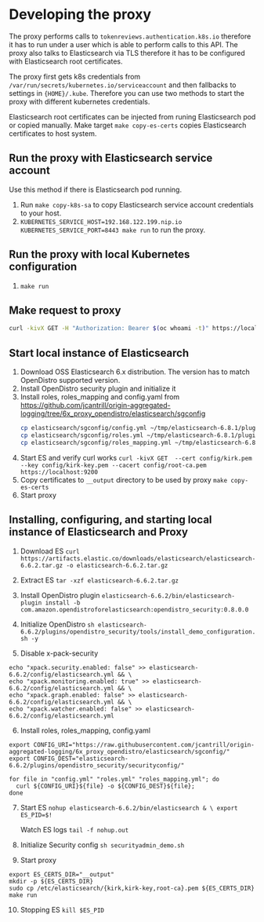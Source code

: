 # Developing the proxy

The proxy performs calls to `tokenreviews.authentication.k8s.io` therefore it has to run
under a user which is able to perform calls to this API. The proxy also talks to Elasticsearch via TLS
therefore it has to be configured with Elasticsearch root certificates.

The proxy first gets k8s credentials from `/var/run/secrets/kubernetes.io/serviceaccount` and then fallbacks
to settings in `{HOME}/.kube`. Therefore you can use two methods to start the proxy with different kubernetes
credentials.

Elasticsearch root certificates can be injected from runing Elasticsearch pod or copied manually.
Make target `make copy-es-certs` copies Elasticsearch certificates to host system.

## Run the proxy with Elasticsearch service account

Use this method if there is Elasticsearch pod running.

1. Run `make copy-k8s-sa` to copy Elasticsearch service account credentials to your host.
2. `KUBERNETES_SERVICE_HOST=192.168.122.199.nip.io KUBERNETES_SERVICE_PORT=8443 make run` to run the proxy.

## Run the proxy with local Kubernetes configuration

1. `make run`

## Make request to proxy
```bash
curl -kivX GET -H "Authorization: Bearer $(oc whoami -t)" https://localhost:60000/project.myproject.bcc99fbb-e67e-11e9-8e6a-8c16456c84e7.*/_search\?pretty
```

## Start local instance of Elasticsearch
1. Download OSS Elasticsearch 6.x distribution. The version has to match OpenDistro supported version.
2. Install OpenDistro security plugin and initialize it
3. Install roles, roles_mapping and config.yaml from https://github.com/jcantrill/origin-aggregated-logging/tree/6x_proxy_opendistro/elasticsearch/sgconfig
    ```bash
    cp elasticsearch/sgconfig/config.yml ~/tmp/elasticsearch-6.8.1/plugins/opendistro_security/securityconfig/config.yml
    cp elasticsearch/sgconfig/roles.yml ~/tmp/elasticsearch-6.8.1/plugins/opendistro_security/securityconfig/roles.yml
    cp elasticsearch/sgconfig/roles_mapping.yml ~/tmp/elasticsearch-6.8.1/plugins/opendistro_security/securityconfig/roles_mapping.yml
    ```
4. Start ES and verify curl works `curl -kivX GET  --cert config/kirk.pem --key config/kirk-key.pem --cacert config/root-ca.pem  https://localhost:9200`
5. Copy certificates to `__output` directory to be used by proxy `make copy-es-certs`
6. Start proxy


## Installing, configuring, and starting local instance of Elasticsearch and Proxy
1. Download ES
  `curl https://artifacts.elastic.co/downloads/elasticsearch/elasticsearch-6.6.2.tar.gz -o elasticsearch-6.6.2.tar.gz`

2. Extract ES
  `tar -xzf elasticsearch-6.6.2.tar.gz`

3. Install OpenDistro plugin
  `elasticsearch-6.6.2/bin/elasticsearch-plugin install -b com.amazon.opendistroforelasticsearch:opendistro_security:0.8.0.0`

4. Initialize OpenDistro
  `sh elasticsearch-6.6.2/plugins/opendistro_security/tools/install_demo_configuration.sh -y`

5. Disable x-pack-security
  ```
  echo "xpack.security.enabled: false" >> elasticsearch-6.6.2/config/elasticsearch.yml && \
  echo "xpack.monitoring.enabled: true" >> elasticsearch-6.6.2/config/elasticsearch.yml && \
  echo "xpack.graph.enabled: false" >> elasticsearch-6.6.2/config/elasticsearch.yml && \
  echo "xpack.watcher.enabled: false" >> elasticsearch-6.6.2/config/elasticsearch.yml
  ```

6. Install roles, roles_mapping, config.yaml
  ```
  export CONFIG_URI="https://raw.githubusercontent.com/jcantrill/origin-aggregated-logging/6x_proxy_opendistro/elasticsearch/sgconfig/"
  export CONFIG_DEST="elasticsearch-6.6.2/plugins/opendistro_security/securityconfig/"

  for file in "config.yml" "roles.yml" "roles_mapping.yml"; do
    curl ${CONFIG_URI}${file} -o ${CONFIG_DEST}${file};
  done
  ```

7. Start ES
  `nohup elasticsearch-6.6.2/bin/elasticsearch & \
   export ES_PID=$!`

   Watch ES logs
  `tail -f nohup.out`

8. Initialize Security config
  `sh securityadmin_demo.sh`

9. Start proxy
  ```
  export ES_CERTS_DIR="__output"
  mkdir -p ${ES_CERTS_DIR}
  sudo cp /etc/elasticsearch/{kirk,kirk-key,root-ca}.pem ${ES_CERTS_DIR}
  make run
  ```

10. Stopping ES
  `kill $ES_PID`
